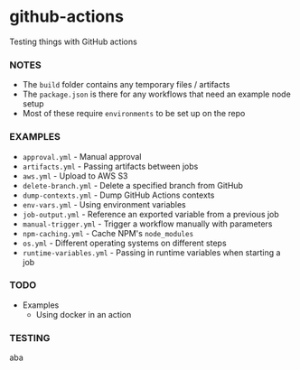 # github-actions
Testing things with GitHub actions

### NOTES
- The `build` folder contains any temporary files / artifacts
- The `package.json` is there for any workflows that need an example node setup
- Most of these require `environments` to be set up on the repo

### EXAMPLES
- `approval.yml` - Manual approval
- `artifacts.yml` - Passing artifacts between jobs
- `aws.yml` - Upload to AWS S3
- `delete-branch.yml` - Delete a specified branch from GitHub
- `dump-contexts.yml` - Dump GitHub Actions contexts
- `env-vars.yml` - Using environment variables
- `job-output.yml` - Reference an exported variable from a previous job
- `manual-trigger.yml` - Trigger a workflow manually with parameters
- `npm-caching.yml` - Cache NPM's `node_modules`
- `os.yml` - Different operating systems on different steps
- `runtime-variables.yml` - Passing in runtime variables when starting a job

### TODO
- Examples
    - Using docker in an action

### TESTING
aba
